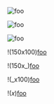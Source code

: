 ![foo](/img)

![foo](/img 'Title')

![foo](   /img
    "Title"  )

!(150x100)[foo](/img (Title))

!(150x_)[foo](/img)

!(_x100)[foo](/img)

!(_x_)[foo](/img)